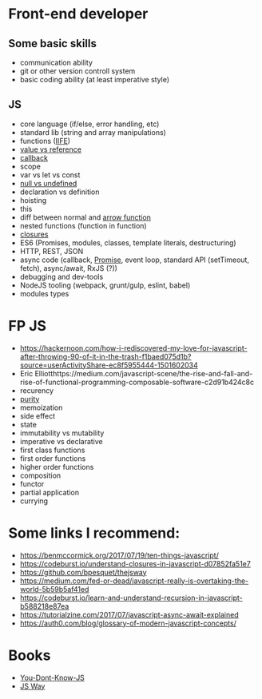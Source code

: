 # Front-end developer

## Some basic skills
- communication ability
- git or other version controll system
- basic coding ability (at least imperative style)

## JS 
- core language (if/else, error handling, etc)
- standard lib (string and array manipulations)
- functions ([IIFE](https://hackernoon.com/javascript-what-the-heck-is-an-immediately-invoked-function-expression-a0ed32b66c18?source=userActivityShare-ec8f5955444-1497392894))
- [value vs reference](https://codeburst.io/explaining-value-vs-reference-in-javascript-647a975e12a0)
- [callback](https://codeburst.io/javascript-what-the-heck-is-a-callback-aba4da2deced)
- scope
- var vs let vs const
- [null vs undefined](https://codeburst.io/javascript-whats-the-difference-between-null-undefined-37793b5bfce6)
- declaration vs definition
- hoisting
- this
- diff between normal and [arrow function](https://medium.com/javascript-scene/familiarity-bias-is-holding-you-back-its-time-to-embrace-arrow-functions-3d37e1a9bb75)
- nested functions (function in function)
- [closures](https://codeburst.io/understand-closures-in-javascript-d07852fa51e7)
- ES6 (Promises, modules, classes, template literals, destructuring)
- HTTP, REST, JSON
- async code (callback, [Promise](https://medium.com/javascript-scene/master-the-javascript-interview-what-is-a-promise-27fc71e77261), event loop, standard API (setTimeout, fetch), async/await, RxJS (?))
- debugging and dev-tools
- NodeJS tooling (webpack, grunt/gulp, eslint, babel)
- modules types

# FP JS
- https://hackernoon.com/how-i-rediscovered-my-love-for-javascript-after-throwing-90-of-it-in-the-trash-f1baed075d1b?source=userActivityShare-ec8f5955444-1501602034
- Eric Elliotthttps://medium.com/javascript-scene/the-rise-and-fall-and-rise-of-functional-programming-composable-software-c2d91b424c8c
- recurency
- [purity](https://medium.com/javascript-scene/master-the-javascript-interview-what-is-a-pure-function-d1c076bec976)
- memoization
- side effect
- state
- immutability vs mutability
- imperative vs declarative
- first class functions
- first order functions
- higher order functions
- composition
- functor
- partial application
- currying

# Some links I recommend:
- https://benmccormick.org/2017/07/19/ten-things-javascript/
- https://codeburst.io/understand-closures-in-javascript-d07852fa51e7
- https://github.com/bpesquet/thejsway
- https://medium.com/fed-or-dead/javascript-really-is-overtaking-the-world-5b59b5af41ed
- https://codeburst.io/learn-and-understand-recursion-in-javascript-b588218e87ea
- https://tutorialzine.com/2017/07/javascript-async-await-explained
- https://auth0.com/blog/glossary-of-modern-javascript-concepts/

# Books
- [You-Dont-Know-JS](https://github.com/getify/You-Dont-Know-JS)
- [JS Way](https://github.com/bpesquet/thejsway)
